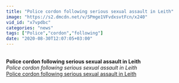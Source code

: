 ```yaml
---
title: "Police cordon following serious sexual assault in Leith"
image: "https://s2.dmcdn.net/v/SPmge1VFvdxsvtFcn/x240"
vid_id: "x7vpdbc"
categories: "news"
tags: ["Police","cordon","following"]
date: "2020-08-30T12:07:05+03:00"
---
```

<br><b>Police cordon following serious sexual assault in Leith</b><br> <i>Police cordon following serious sexual assault in Leith</i><br> <u>Police cordon following serious sexual assault in Leith</u>
